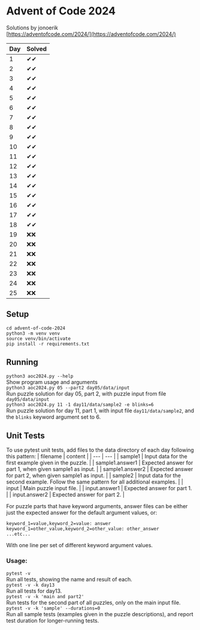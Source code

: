# Advent of Code 2024
Solutions by jonoerik \
[https://adventofcode.com/2024/](https://adventofcode.com/2024/)

| Day | Solved |
| --- | --- |
| 1 | ✔✔ |
| 2 | ✔✔ |
| 3 | ✔✔ |
| 4 | ✔✔ |
| 5 | ✔✔ |
| 6 | ✔✔ |
| 7 | ✔✔ |
| 8 | ✔✔ |
| 9 | ✔✔ |
| 10 | ✔✔ |
| 11 | ✔✔ |
| 12 | ✔✔ |
| 13 | ✔✔ |
| 14 | ✔✔ |
| 15 | ✔✔ |
| 16 | ✔✔ |
| 17 | ✔✔ |
| 18 | ✔✔ |
| 19 | ❌❌ |
| 20 | ❌❌ |
| 21 | ❌❌ |
| 22 | ❌❌ |
| 23 | ❌❌ |
| 24 | ❌❌ |
| 25 | ❌❌ |

## Setup
```
cd advent-of-code-2024
python3 -m venv venv
source venv/bin/activate
pip install -r requirements.txt
```

## Running
`python3 aoc2024.py --help` \
Show program usage and arguments \
`python3 aoc2024.py 05 --part2 day05/data/input` \
Run puzzle solution for day 05, part 2, with puzzle input from file `day05/data/input` \
`python3 aoc2024.py 11 -1 day11/data/sample2 -e blinks=6` \
Run puzzle solution for day 11, part 1, with input file `day11/data/sample2`, and the `blinks` keyword argument set to 6.

## Unit Tests
To use pytest unit tests, add files to the data directory of each day following this pattern:
| filename | content |
| --- | --- |
| sample1 | Input data for the first example given in the puzzle. |
| sample1.answer1 | Expected answer for part 1, when given sample1 as input. |
| sample1.answer2 | Expected answer for part 2, when given sample1 as input. |
| sample2 | Input data for the second example. Follow the same pattern for all additional examples. |
| input | Main puzzle input file. |
| input.answer1 | Expected answer for part 1. |
| input.answer2 | Expected answer for part 2. |

For puzzle parts that have keyword arguments, answer files can be either just the expected answer for the default argument values, or:
```
keyword_1=value,keyword_2=value: answer
keyword_1=other_value,keyword_2=other_value: other_answer
...etc...
```
With one line per set of different keyword argument values.

### Usage:
`pytest -v` \
Run all tests, showing the name and result of each. \
`pytest -v -k day13` \
Run all tests for day13. \
`pytest -v -k 'main and part2'` \
Run tests for the second part of all puzzles, only on the main input file. \
`pytest -v -k 'sample' --durations=0` \
Run all sample tests (examples given in the puzzle descriptions), and report test duration for longer-running tests.
